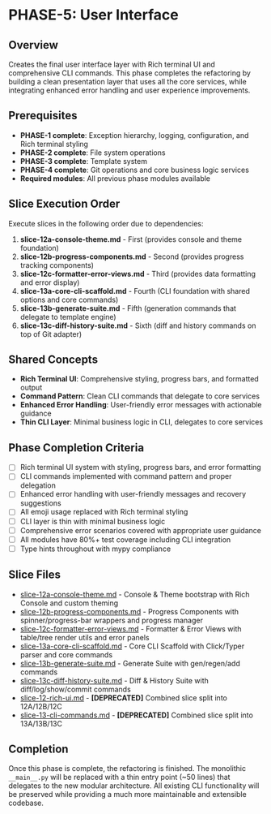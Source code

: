 # PHASE-5: User Interface

## Overview

Creates the final user interface layer with Rich terminal UI and comprehensive CLI commands. This phase completes the refactoring by building a clean presentation layer that uses all the core services, while integrating enhanced error handling and user experience improvements.

## Prerequisites

- **PHASE-1 complete**: Exception hierarchy, logging, configuration, and Rich terminal styling
- **PHASE-2 complete**: File system operations
- **PHASE-3 complete**: Template system
- **PHASE-4 complete**: Git operations and core business logic services
- **Required modules**: All previous phase modules available

## Slice Execution Order

Execute slices in the following order due to dependencies:

1. **slice-12a-console-theme.md** - First (provides console and theme foundation)
2. **slice-12b-progress-components.md** - Second (provides progress tracking components)
3. **slice-12c-formatter-error-views.md** - Third (provides data formatting and error display)
4. **slice-13a-core-cli-scaffold.md** - Fourth (CLI foundation with shared options and core commands)
5. **slice-13b-generate-suite.md** - Fifth (generation commands that delegate to template engine)
6. **slice-13c-diff-history-suite.md** - Sixth (diff and history commands on top of Git adapter)

## Shared Concepts

- **Rich Terminal UI**: Comprehensive styling, progress bars, and formatted output
- **Command Pattern**: Clean CLI commands that delegate to core services
- **Enhanced Error Handling**: User-friendly error messages with actionable guidance
- **Thin CLI Layer**: Minimal business logic in CLI, delegates to core services

## Phase Completion Criteria

- [ ] Rich terminal UI system with styling, progress bars, and error formatting
- [ ] CLI commands implemented with command pattern and proper delegation
- [ ] Enhanced error handling with user-friendly messages and recovery suggestions
- [ ] All emoji usage replaced with Rich terminal styling
- [ ] CLI layer is thin with minimal business logic
- [ ] Comprehensive error scenarios covered with appropriate user guidance
- [ ] All modules have 80%+ test coverage including CLI integration
- [ ] Type hints throughout with mypy compliance

## Slice Files

- [slice-12a-console-theme.md](./slice-12a-console-theme.md) - Console & Theme bootstrap with Rich Console and custom theming
- [slice-12b-progress-components.md](./slice-12b-progress-components.md) - Progress Components with spinner/progress-bar wrappers and progress manager
- [slice-12c-formatter-error-views.md](./slice-12c-formatter-error-views.md) - Formatter & Error Views with table/tree render utils and error panels
- [slice-13a-core-cli-scaffold.md](./slice-13a-core-cli-scaffold.md) - Core CLI Scaffold with Click/Typer parser and core commands
- [slice-13b-generate-suite.md](./slice-13b-generate-suite.md) - Generate Suite with gen/regen/add commands
- [slice-13c-diff-history-suite.md](./slice-13c-diff-history-suite.md) - Diff & History Suite with diff/log/show/commit commands
- [slice-12-rich-ui.md](./slice-12-rich-ui.md) - **[DEPRECATED]** Combined slice split into 12A/12B/12C
- [slice-13-cli-commands.md](./slice-13-cli-commands.md) - **[DEPRECATED]** Combined slice split into 13A/13B/13C

## Completion

Once this phase is complete, the refactoring is finished. The monolithic `__main__.py` will be replaced with a thin entry point (~50 lines) that delegates to the new modular architecture. All existing CLI functionality will be preserved while providing a much more maintainable and extensible codebase.
